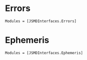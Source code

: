 
# Errors
```@autodocs
Modules = [JSMDInterfaces.Errors]
```

# Ephemeris 
```@autodocs
Modules = [JSMDInterfaces.Ephemeris]
```